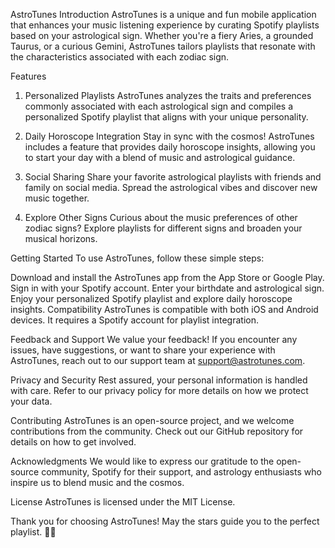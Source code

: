 AstroTunes
Introduction
AstroTunes is a unique and fun mobile application that enhances your music listening experience by curating Spotify playlists based on your astrological sign. Whether you're a fiery Aries, a grounded Taurus, or a curious Gemini, AstroTunes tailors playlists that resonate with the characteristics associated with each zodiac sign.

Features
1. Personalized Playlists
AstroTunes analyzes the traits and preferences commonly associated with each astrological sign and compiles a personalized Spotify playlist that aligns with your unique personality.

2. Daily Horoscope Integration
Stay in sync with the cosmos! AstroTunes includes a feature that provides daily horoscope insights, allowing you to start your day with a blend of music and astrological guidance.

3. Social Sharing
Share your favorite astrological playlists with friends and family on social media. Spread the astrological vibes and discover new music together.

4. Explore Other Signs
Curious about the music preferences of other zodiac signs? Explore playlists for different signs and broaden your musical horizons.

Getting Started
To use AstroTunes, follow these simple steps:

Download and install the AstroTunes app from the App Store or Google Play.
Sign in with your Spotify account.
Enter your birthdate and astrological sign.
Enjoy your personalized Spotify playlist and explore daily horoscope insights.
Compatibility
AstroTunes is compatible with both iOS and Android devices. It requires a Spotify account for playlist integration.

Feedback and Support
We value your feedback! If you encounter any issues, have suggestions, or want to share your experience with AstroTunes, reach out to our support team at support@astrotunes.com.

Privacy and Security
Rest assured, your personal information is handled with care. Refer to our privacy policy for more details on how we protect your data.

Contributing
AstroTunes is an open-source project, and we welcome contributions from the community. Check out our GitHub repository for details on how to get involved.

Acknowledgments
We would like to express our gratitude to the open-source community, Spotify for their support, and astrology enthusiasts who inspire us to blend music and the cosmos.

License
AstroTunes is licensed under the MIT License.

Thank you for choosing AstroTunes! May the stars guide you to the perfect playlist. 🌌🎶